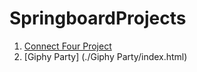 # SpringboardProjects

1. [Connect Four Project](connect-four/index.html)
2. [Giphy Party] (./Giphy Party/index.html)



